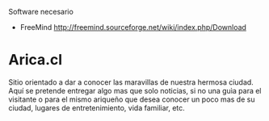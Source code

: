Software necesario
  * FreeMind http://freemind.sourceforge.net/wiki/index.php/Download

Arica.cl
========

Sitio orientado a dar a conocer las maravillas de nuestra hermosa ciudad.
Aquí se pretende entregar algo mas que solo noticias, si no una guìa para el visitante o para 
el mismo ariqueño que desea conocer un poco mas de su ciudad, lugares de entretenimiento, vida familiar, etc.
